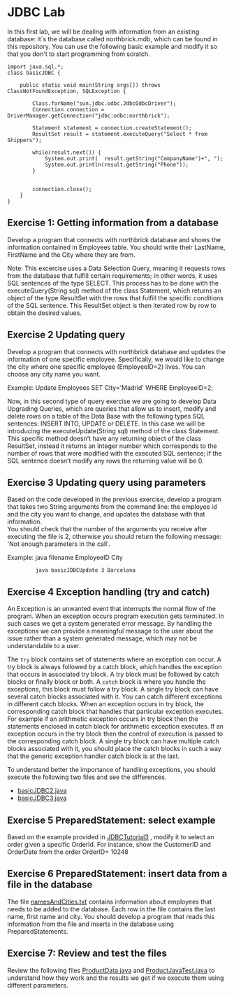 # JDBC Lab

In this first lab, we will be dealing with information from an existing database: it´s the database called northbrick.mdb, which can be found in this repository. 
You can use the following basic example and modify it so that you don't to start programming from scratch. 

```
import java.sql.*;
class basicJDBC {

    public static void main(String args[]) throws ClassNotFoundException, SQLException {

        Class.forName("sun.jdbc.odbc.JdbcOdbcDriver");
        Connection connection = DriverManager.getConnection("jdbc:odbc:northbrick");
        
        Statement statement = connection.createStatement();
        ResultSet result = statement.executeQuery("Select * from Shippers");
        
        while(result.next()) {
            System.out.print(  result.getString("CompanyName")+", ");
            System.out.println(result.getString("Phone"));
        }
        
        
        connection.close();
    }
}
````
## Exercise 1: Getting information from a database
Develop a program that connects with northbrick database and shows the information contained in Employees table. You should write their LastName, FirstName and the City where they are from. 

Note: This excercise uses a Data Selection Query, meaning it requests rows from the database that fulfill certain requirements; in other words, it uses SQL sentences of the type SELECT.
This process has to be done with the executeQuery(String sql) method of the class Statement, which returns an object of the type ResultSet with the rows that fulfill the specific conditions of the SQL sentence. This ResultSet object is then iterated row by row to obtain the desired values.

## Exercise 2 Updating query
Develop a program that connects with northbrick database and updates the information of one specific employee. Specifically, we would like to change the city where one specific employee (EmployeeID=2) lives. You can choose any city name you want. 

Example: Update Employees SET City='Madrid' WHERE EmployeeID=2;

Now, in this second type of query exercise we are going to develop Data Upgrading Queries, which are queries that allow us to insert, modify and delete rows on a table of the Data Base with the following types SQL sentences: INSERT INTO, UPDATE or DELETE.
In this case we will be introducing the executeUpdate(String sql) method of the class Statement. This specific method doesn’t have any returning object of the class ResultSet, instead it returns an Integer number which corresponds to the number of rows that were modified
with the executed SQL sentence; if the SQL sentence doesn’t modify any rows the returning value will be 0.

## Exercise 3 Updating query using parameters
Based on the code developed in the previous exercise, develop a program that takes two String arguments from the command line: the employee id and the city you want to change, and updates the database with that information.  
You should check that the number of the arguments you receive after executing the file is 2, otherwise you should return the following message: 'Not enough parameters in the call'.

Example: java filename EmployeeID City
```
         java basicJDBCUpdate 3 Barcelona
```         
## Exercise 4 Exception handling (try and catch)

An Exception is an unwanted event that interrupts the normal flow of the program. When an exception occurs program execution gets terminated. In such cases we get a system generated error message. By handling the exceptions we can provide a meaningful message to the user about the issue rather than a system generated message, which may not be understandable to a user.

The ```try``` block contains set of statements where an exception can occur. A try block is always followed by a catch block, which handles the exception that occurs in associated try block. A try block must be followed by catch blocks or finally block or both.
A ```catch``` block is where you handle the exceptions, this block must follow a try block. A single try block can have several catch blocks associated with it. You can catch different exceptions in different catch blocks. When an exception occurs in try block, the corresponding catch block that handles that particular exception executes. For example if an arithmetic exception occurs in try block then the statements enclosed in catch block for arithmetic exception executes.
If an exception occurs in the try block then the control of execution is passed to the corresponding catch block. A single try block can have multiple catch blocks associated with it, you should place the catch blocks in such a way that the generic exception handler catch block is at the last.

To understand better the importance of handling exceptions, you should execute the following two files and see the differences. 
- [basicJDBC2.java](https://github.com/josuneha/JDBC/blob/master/files/basicJDBC2.java) 
- [basicJDBC3.java](https://github.com/josuneha/JDBC/blob/master/files/basicJDBC3.java) 

## Exercise 5 PreparedStatement: select example
Based on the example provided in [JDBCTutorial3](https://josuneha.github.io/JDBC/JDBCTutorial3) , modify it to select an order given a specific OrderId. 
For instance, show the CustomerID and OrderDate from the order OrderID= 10248

## Exercise 6 PreparedStatement: insert data from a file in the database 
The file [namesAndCities.txt](https://github.com/josuneha/JDBC/blob/master/files/namesAndCities.txt) contains information about employees that needs to be added to the database. Each row in the file contains the last name, first name and city. You should develop a program that reads this information from the file and inserts in the database using PreparedStatements. 

## Exercise 7: Review and test the files 
Review the following files [ProductData.java](https://github.com/josuneha/JDBC/blob/master/files/ProductData.java) and [ProductJavaTest.java](https://github.com/josuneha/JDBC/blob/master/files/ProductDataTest.java) to understand how they work and the results we get if we execute them using different parameters. 

